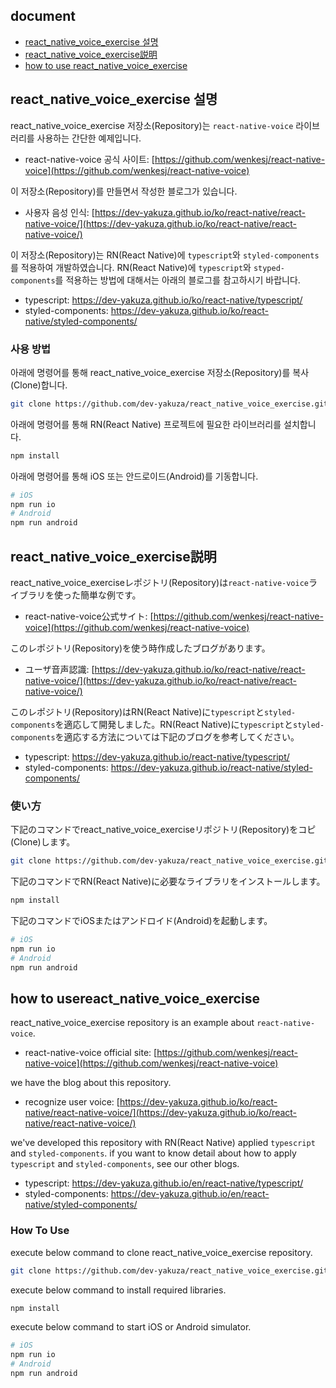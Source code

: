 ## document
- [react_native_voice_exercise 설명](#react_native_voice_exercise-설명)
- [react_native_voice_exercise説明](#react_native_voice_exercise説明)
- [how to use react_native_voice_exercise](#how-to-use-react_native_voice_exercise)

## react_native_voice_exercise 설명
react_native_voice_exercise 저장소(Repository)는 ```react-native-voice``` 라이브러리를 사용하는 간단한 예제입니다.

- react-native-voice 공식 사이트: [https://github.com/wenkesj/react-native-voice](https://github.com/wenkesj/react-native-voice)

이 저장소(Repository)를 만들면서 작성한 블로그가 있습니다.

- 사용자 음성 인식: [https://dev-yakuza.github.io/ko/react-native/react-native-voice/](https://dev-yakuza.github.io/ko/react-native/react-native-voice/)

이 저장소(Repository)는 RN(React Native)에 ```typescript```와 ```styled-components```를 적용하여 개발하였습니다. RN(React Native)에 ```typescript```와 ```styped-components```를 적용하는 방법에 대해서는 아래의 블로그를 참고하시기 바랍니다.

- typescript: <a href="https://dev-yakuza.github.io/ko/react-native/typescript/" target="_blank">https://dev-yakuza.github.io/ko/react-native/typescript/</a>
- styled-components: <a href="https://dev-yakuza.github.io/ko/react-native/styled-components/" target="_blank">https://dev-yakuza.github.io/ko/react-native/styled-components/</a>

### 사용 방법
아래에 명령어를 통해 react_native_voice_exercise 저장소(Repository)를 복사(Clone)합니다.

```bash
git clone https://github.com/dev-yakuza/react_native_voice_exercise.git
```

아래에 명령어를 통해 RN(React Native) 프로젝트에 필요한 라이브러리를 설치합니다.

```bash
npm install
```

아래에 명령어를 통해 iOS 또는 안드로이드(Android)를 기동합니다.

```bash
# iOS
npm run io
# Android
npm run android
```

## react_native_voice_exercise説明
react_native_voice_exerciseレポジトリ(Repository)は```react-native-voice```ライブラリを使った簡単な例です。

- react-native-voice公式サイト: [https://github.com/wenkesj/react-native-voice](https://github.com/wenkesj/react-native-voice)

このレポジトリ(Repository)を使う時作成したブログがあります。

- ユーザ音声認識: [https://dev-yakuza.github.io/ko/react-native/react-native-voice/](https://dev-yakuza.github.io/ko/react-native/react-native-voice/)

このレポジトリ(Repository)はRN(React Native)に```typescript```と```styled-components```を適応して開発しました。RN(React Native)に```typescript```と```styled-components```を適応する方法については下記のブログを参考してください。

- typescript: <a href="https://dev-yakuza.github.io/react-native/typescript/" target="_blank">https://dev-yakuza.github.io/react-native/typescript/</a>
- styled-components: <a href="https://dev-yakuza.github.io/react-native/styled-components/" target="_blank">https://dev-yakuza.github.io/react-native/styled-components/</a>

### 使い方
下記のコマンドでreact_native_voice_exerciseリポジトリ(Repository)をコピ(Clone)します。

```bash
git clone https://github.com/dev-yakuza/react_native_voice_exercise.git
```

下記のコマンドでRN(React Native)に必要なライブラリをインストールします。

```bash
npm install
```

下記のコマンドでiOSまたはアンドロイド(Android)を起動します。

```bash
# iOS
npm run io
# Android
npm run android
```

## how to usereact_native_voice_exercise
react_native_voice_exercise repository is an example about ```react-native-voice```.

- react-native-voice official site: [https://github.com/wenkesj/react-native-voice](https://github.com/wenkesj/react-native-voice)

we have the blog about this repository.

- recognize user voice: [https://dev-yakuza.github.io/ko/react-native/react-native-voice/](https://dev-yakuza.github.io/ko/react-native/react-native-voice/)

we've developed this repository with RN(React Native) applied ```typescript``` and ```styled-components```. if you want to know detail about how to apply ```typescript``` and ```styled-components```, see our other blogs.

- typescript: <a href="https://dev-yakuza.github.io/en/react-native/typescript/" target="_blank">https://dev-yakuza.github.io/en/react-native/typescript/</a>
- styled-components: <a href="https://dev-yakuza.github.io/en/react-native/styled-components/" target="_blank">https://dev-yakuza.github.io/en/react-native/styled-components/</a>

### How To Use
execute below command to clone react_native_voice_exercise repository.

```bash
git clone https://github.com/dev-yakuza/react_native_voice_exercise.git
```

execute below command to install required libraries.

```bash
npm install
```

execute below command to start iOS or Android simulator.

```bash
# iOS
npm run io
# Android
npm run android
```